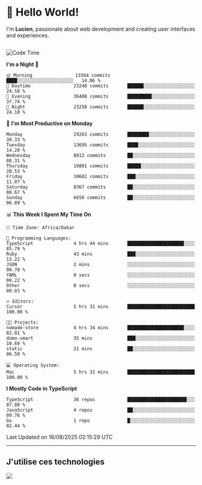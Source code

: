 # 👋 Hello World!

I'm **Lucien**, passionate about web development and creating user interfaces and experiences.

##

<!--START_SECTION:waka-->
![Code Time](http://img.shields.io/badge/Code%20Time-3%2C603%20hrs%2054%20mins-blue)

**I'm a Night 🦉** 

```text
🌞 Morning                13564 commits       ████░░░░░░░░░░░░░░░░░░░░░   14.06 % 
🌆 Daytime                23248 commits       ██████░░░░░░░░░░░░░░░░░░░   24.10 % 
🌃 Evening                36408 commits       █████████░░░░░░░░░░░░░░░░   37.74 % 
🌙 Night                  23250 commits       ██████░░░░░░░░░░░░░░░░░░░   24.10 % 
```
📅 **I'm Most Productive on Monday** 

```text
Monday                   29263 commits       ████████░░░░░░░░░░░░░░░░░   30.33 % 
Tuesday                  13695 commits       ████░░░░░░░░░░░░░░░░░░░░░   14.20 % 
Wednesday                8012 commits        ██░░░░░░░░░░░░░░░░░░░░░░░   08.31 % 
Thursday                 19801 commits       █████░░░░░░░░░░░░░░░░░░░░   20.53 % 
Friday                   10682 commits       ███░░░░░░░░░░░░░░░░░░░░░░   11.07 % 
Saturday                 8367 commits        ██░░░░░░░░░░░░░░░░░░░░░░░   08.67 % 
Sunday                   6650 commits        ██░░░░░░░░░░░░░░░░░░░░░░░   06.89 % 
```


📊 **This Week I Spent My Time On** 

```text
🕑︎ Time Zone: Africa/Dakar

💬 Programming Languages: 
TypeScript               4 hrs 44 mins       █████████████████████░░░░   85.79 % 
Ruby                     43 mins             ███░░░░░░░░░░░░░░░░░░░░░░   13.22 % 
JSON                     2 mins              ░░░░░░░░░░░░░░░░░░░░░░░░░   00.70 % 
YAML                     0 secs              ░░░░░░░░░░░░░░░░░░░░░░░░░   00.22 % 
Other                    0 secs              ░░░░░░░░░░░░░░░░░░░░░░░░░   00.03 % 

🔥 Editors: 
Cursor                   5 hrs 31 mins       █████████████████████████   100.00 % 

🐱‍💻 Projects: 
nomade-store             4 hrs 34 mins       █████████████████████░░░░   82.81 % 
domo-smart               35 mins             ███░░░░░░░░░░░░░░░░░░░░░░   10.69 % 
static                   21 mins             ██░░░░░░░░░░░░░░░░░░░░░░░   06.50 % 

💻 Operating System: 
Mac                      5 hrs 31 mins       █████████████████████████   100.00 % 
```

**I Mostly Code in TypeScript** 

```text
TypeScript               36 repos            ██████████████████████░░░   87.80 % 
JavaScript               4 repos             ██░░░░░░░░░░░░░░░░░░░░░░░   09.76 % 
Go                       1 repo              █░░░░░░░░░░░░░░░░░░░░░░░░   02.44 % 
```




 Last Updated on 16/08/2025 02:15:29 UTC
<!--END_SECTION:waka-->
---

## J'utilise ces technologies

<p align="left">
  <a href="https://skillicons.dev">
    <img src="https://skillicons.dev/icons?i=ts,js,go,ruby,css,scss,tailwind,react,vite,nextjs,docker,figma,ableton" />
  </a>
</p>

